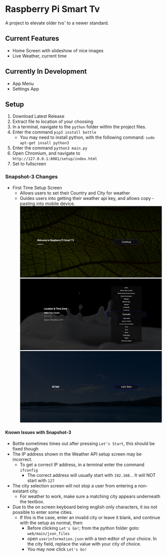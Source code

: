 # Raspberry Pi Smart Tv

A project to elevate older tvs' to a newer standard.

## Current Features

- Home Screen with slideshow of nice images
- Live Weather, current time

## Currently In Development

- App Menu
- Settings App

## Setup

1. Download Latest Release
2. Extract file to location of your choosing
3. In a terminal, navigate to the `python` folder within the project files.
4. Enter the command `pip3 install bottle`
   - You may need to install python, with the following command: `sudo apt-get insall python3`
5. Enter the command `python3 main.py`
6. Open Chromium, and navigate to `http://127.0.0.1:8081/setup/index.html`
7. Set to fullscreen

### Snapshot-3 Changes

- First Time Setup Screen
  - Allows users to set their Country and City for weather
  - Guides users into getting their weather api key, and allows copy - pasting into mobile device.
![Setup Home Screen](https://raw.githubusercontent.com/DimaMzk/raspberry-pi-smarttv/master/readme-images/sn-3-setup-home.png)
![Country Select Screen](https://raw.githubusercontent.com/DimaMzk/raspberry-pi-smarttv/master/readme-images/sn-3-setup-c-select.png)
![All Set](https://raw.githubusercontent.com/DimaMzk/raspberry-pi-smarttv/master/readme-images/sn-3-setup-allset.png)

#### Known Issues with Snapshot-3

- Bottle sometimes times out after pressing `Let's Start`, this should be fixed though
- The IP address shown in the Weather API setup screen may be incorrect.
  - To get a correct IP address, in a terminal enter the command `ifconfig`
    - The correct address will usually start with `192.168.`. It will NOT start with `127`
- The city selection screen will not stop a user from entering a non-existant city.
  - For weather to work, make sure a matching city appears underneath the textbox.
- Due to the on screen keyboard being english only characters, it iss not possible to enter some cities.
  - If this is the case, enter an invalid city or leave it blank, and continue with the setup as normal, then:
    - Before clicking `Let's Go!`; from the python folder goto: `web/main/json_files`
    - open `userinformation.json` with a text-editor of your choice. In the city field, replace the value with your city of choice.
    - You may now click `Let's Go!`
